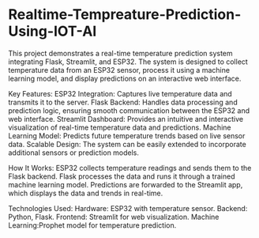 # Realtime-Tempreature-Prediction-Using-IOT-AI

This project demonstrates a real-time temperature prediction system integrating Flask, Streamlit, and ESP32. The system is designed to collect temperature data from an ESP32 sensor, process it using a machine learning model, and display predictions on an interactive web interface.

Key Features:
ESP32 Integration: Captures live temperature data and transmits it to the server.
Flask Backend: Handles data processing and prediction logic, ensuring smooth communication between the ESP32 and web interface.
Streamlit Dashboard: Provides an intuitive and interactive visualization of real-time temperature data and predictions.
Machine Learning Model: Predicts future temperature trends based on live sensor data.
Scalable Design: The system can be easily extended to incorporate additional sensors or prediction models.

How It Works:
ESP32 collects temperature readings and sends them to the Flask backend.
Flask processes the data and runs it through a trained machine learning model.
Predictions are forwarded to the Streamlit app, which displays the data and trends in real-time.

Technologies Used:
Hardware: ESP32 with temperature sensor.
Backend: Python, Flask.
Frontend: Streamlit for web visualization.
Machine Learning:Prophet model for temperature prediction.
